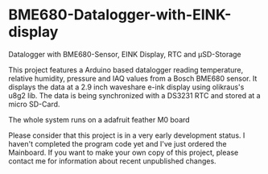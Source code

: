 # BME680-Datalogger-with-EINK-display
Datalogger with BME680-Sensor, EINK Display, RTC and µSD-Storage

This project features a Arduino based datalogger reading temperature, relative humidity, pressure and IAQ values from a Bosch BME680 sensor. It displays the data at a 2.9 inch waveshare e-ink display using olikraus's u8g2 lib. The data is being synchronized with a DS3231 RTC and stored at a micro SD-Card.

The whole system runs on a adafruit feather M0 board

Please consider that this project is in a very early development status. I haven't completed the program code yet and I've just ordered the Mainboard.
If you want to make your own copy of this project, please contact me for information about recent unpublished changes.
